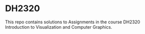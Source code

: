 # DH2320
This repo contains solutions to Assignments in the course DH2320 Introduction to Visualization and Computer Graphics.

